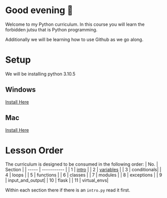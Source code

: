 # Good evening 🧛
Welcome to my Python curriculum. In this course you will learn the forbidden jutsu that is Python programming.

Additionally we will be learning how to use Github as we go along.

# Setup
We will be installing python 3.10.5

## Windows
[Install Here](https://www.python.org/ftp/python/3.10.5/python-3.10.5-amd64.exe)

## Mac
[Install Here](https://www.python.org/ftp/python/3.10.5/python-3.10.5-macos11.pkg)

# Lesson Order
The curriculum is designed to be consumed in the following order:
|  No.  | Section     |
| ----- | ----------- |
|   1   | [intro](intro/intro.py)       |
|   2   | [variables](variables/intro.py)   |
|   3   | conditionals|
|   4   | loops       |
|   5   | functions   |
|   6   | classes     |
|   7   | modules     |
|   8   | exceptions  |
|   9   | input_and_output|
|   10  | flask       |
|   11  | virtual_envs|

Within each section there if there is an `intro.py` read it first.